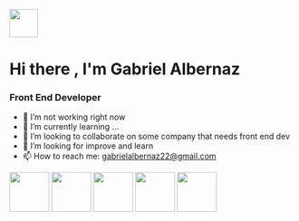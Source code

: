 <span><img src="https://img.icons8.com/color/2x/brazil.png" width="50"></span>
<h1>Hi there , I'm Gabriel Albernaz</h1>
<h3>Front End Developer</h3>


- 🔭 I’m not working right now
- 🌱 I’m currently learning ...
- 👯 I’m looking to collaborate on some company that needs front end dev
- 🤔 I’m looking for improve and learn
- 📫 How to reach me: gabrielalbernaz22@gmail.com


<span><img src="https://img.icons8.com/color/2x/javascript-logo-1.png" width="70"></span>
<span><img src="https://img.icons8.com/color/2x/css3.png" width="70"></span>
<span><img src="https://img.icons8.com/color/2x/javascript.png" width="70"></span>
<span><img src="https://img.icons8.com/color/2x/bootstrap.png" width="70"></span>
<span><img src="https://img.icons8.com/color/2x/git.png" width="70"></span>


